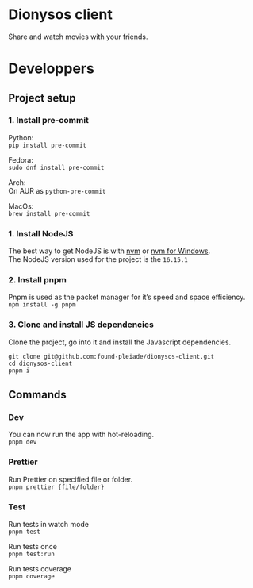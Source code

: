 # Dionysos client

Share and watch movies with your friends.

# Developpers

## Project setup

### 1. Install pre-commit

Python:  
`pip install pre-commit`

Fedora:  
`sudo dnf install pre-commit`

Arch:  
On AUR as `python-pre-commit`

MacOs:  
`brew install pre-commit`

### 1. Install NodeJS

The best way to get NodeJS is with [nvm](https://github.com/nvm-sh/nvm) or [nvm for Windows](https://github.com/coreybutler/nvm-windows).  
The NodeJS version used for the project is the `16.15.1`

### 2. Install pnpm

Pnpm is used as the packet manager for it’s speed and space efficiency.  
`npm install -g pnpm`

### 3. Clone and install JS dependencies

Clone the project, go into it and install the Javascript dependencies.

```
git clone git@github.com:found-pleiade/dionysos-client.git
cd dionysos-client
pnpm i
```

## Commands

### Dev

You can now run the app with hot-reloading.  
`pnpm dev`

### Prettier

Run Prettier on specified file or folder.  
`pnpm prettier {file/folder}`

### Test

Run tests in watch mode  
`pnpm test`

Run tests once  
`pnpm test:run`

Run tests coverage  
`pnpm coverage`
